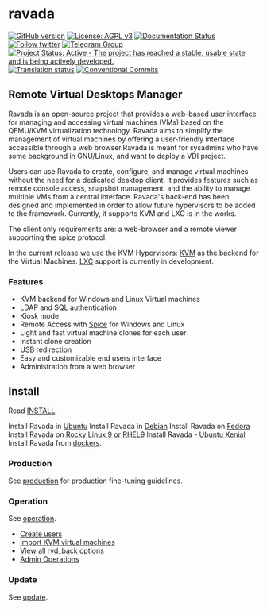 # ravada

[![GitHub version](https://img.shields.io/badge/version-1.8.0-brightgreen.svg)](https://github.com/UPC/ravada/releases) [![License: AGPL v3](https://img.shields.io/badge/License-AGPL%20v3-blue.svg)](https://github.com/UPC/ravada/blob/master/LICENSE)
[![Documentation Status](https://readthedocs.org/projects/ravada/badge/?version=latest)](http://ravada.readthedocs.io/en/latest/?badge=latest)
[![Follow twitter](https://img.shields.io/twitter/follow/ravada_vdi.svg?style=social&label=Twitter&style=flat-square)](https://twitter.com/ravada_vdi)
[![Telegram Group](https://img.shields.io/badge/Telegram-Group-blue.svg)](https://t.me/ravadavdi)
[![Project Status: Active - The project has reached a stable, usable state and is being actively developed.](http://www.repostatus.org/badges/latest/active.svg)](http://www.repostatus.org/#active)
[![Translation status](https://hosted.weblate.org/widgets/ravada/-/svg-badge.svg)](https://hosted.weblate.org/engage/ravada/)
[![Conventional Commits](https://img.shields.io/badge/Conventional%20Commits-1.0.0-yellow.svg)](https://conventionalcommits.org)

## Remote Virtual Desktops Manager

Ravada is an open-source project that provides a web-based user interface for managing and accessing virtual machines (VMs) based on the QEMU/KVM virtualization technology. Ravada aims to simplify the management of virtual machines by offering a user-friendly interface accessible through a web browser.Ravada is meant for sysadmins who have some background in GNU/Linux, and want to deploy a VDI project.

Users can use Ravada to create, configure, and manage virtual machines without the need for a dedicated desktop client. It provides features such as remote console access, snapshot management, and the ability to manage multiple VMs from a central interface. Ravada's back-end has been designed and implemented in order to allow future hypervisors to be added to the framework. Currently, it supports KVM and LXC is in the works.

The client only requirements are: a web-browser and a remote viewer supporting the spice protocol.

In the current release we use the
KVM Hypervisors: [KVM](http://www.linux-kvm.org/) as the backend for the Virtual Machines.
[LXC](https://linuxcontainers.org/) support is currently in development.

### Features

- KVM backend for Windows and Linux Virtual machines
- LDAP and SQL authentication
- Kiosk mode
- Remote Access with [Spice](http://www.spice-space.org/) for Windows and Linux
- Light and fast virtual machine clones for each user
- Instant clone creation
- USB redirection
- Easy and customizable end users interface
- Administration from a web browser

## Install

Read [INSTALL](http://ravada.readthedocs.io/en/latest/docs/INSTALL.html).

Install Ravada in [Ubuntu](https://ravada.readthedocs.io/en/latest/docs/INSTALL_Ubuntu.html)
Install Ravada in [Debian](https://ravada.readthedocs.io/en/latest/docs/INSTALL_Debian.html)
Install Ravada on [Fedora](https://ravada.readthedocs.io/en/latest/docs/INSTALL_Fedora.html)
Install Ravada on [Rocky Linux 9 or RHEL9](https://ravada.readthedocs.io/en/latest/docs/INSTALL_Rocky9.html#install-ravada-on-rocky-linux-9-or-rhel9)
Install Ravada - [Ubuntu Xenial](https://ravada.readthedocs.io/en/latest/docs/INSTALL_ubuntu_xenial.html)
Install Ravada from [dockers](https://ravada.readthedocs.io/en/latest/docs/INSTALLfromDockers.html).

### Production

See [production](http://ravada.readthedocs.io/en/latest/docs/production.html)
for production fine-tuning guidelines.

### Operation

See [operation](http://ravada.readthedocs.io/en/latest/docs/operation.html).

- [Create users](https://ravada.readthedocs.io/en/latest/docs/INSTALL_Ubuntu.html)
- [Import KVM virtual machines](https://ravada.readthedocs.io/en/latest/docs/INSTALL_Ubuntu.html)
- [View all rvd_back options](https://ravada.readthedocs.io/en/latest/docs/operation.html#view-all-rvd-back-options)
- [Admin Operations](https://ravada.readthedocs.io/en/latest/docs/operation.html#admin)

### Update

See [update](http://ravada.readthedocs.io/en/latest/docs/update.html).
